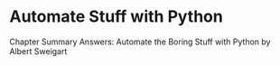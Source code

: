 # Automate Stuff with Python
Chapter Summary Answers: Automate the Boring Stuff with Python by Albert Sweigart
